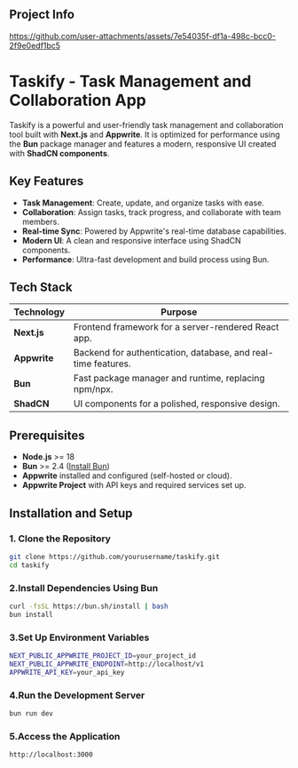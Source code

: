
## Project Info

https://github.com/user-attachments/assets/7e54035f-df1a-498c-bcc0-2f9e0edf1bc5

# Taskify - Task Management and Collaboration App  

Taskify is a powerful and user-friendly task management and collaboration tool built with **Next.js** and **Appwrite**. It is optimized for performance using the **Bun** package manager and features a modern, responsive UI created with **ShadCN components**.  

## Key Features  
- **Task Management**: Create, update, and organize tasks with ease.  
- **Collaboration**: Assign tasks, track progress, and collaborate with team members.  
- **Real-time Sync**: Powered by Appwrite's real-time database capabilities.  
- **Modern UI**: A clean and responsive interface using ShadCN components.  
- **Performance**: Ultra-fast development and build process using Bun.  

## Tech Stack  

| **Technology**      | **Purpose**                                       |  
|----------------------|---------------------------------------------------|  
| **Next.js**          | Frontend framework for a server-rendered React app. |  
| **Appwrite**         | Backend for authentication, database, and real-time features. |  
| **Bun**              | Fast package manager and runtime, replacing npm/npx. |  
| **ShadCN**           | UI components for a polished, responsive design. |  

## Prerequisites  
- **Node.js** >= 18  
- **Bun** >= 2.4 ([Install Bun](https://bun.sh))  
- **Appwrite** installed and configured (self-hosted or cloud).  
- **Appwrite Project** with API keys and required services set up.  

## Installation and Setup  

### 1. Clone the Repository  
```bash
git clone https://github.com/yourusername/taskify.git  
cd taskify
```
### 2.Install Dependencies Using Bun
```bash
curl -fsSL https://bun.sh/install | bash
bun install
```
### 3.Set Up Environment Variables
```bash
NEXT_PUBLIC_APPWRITE_PROJECT_ID=your_project_id
NEXT_PUBLIC_APPWRITE_ENDPOINT=http://localhost/v1
APPWRITE_API_KEY=your_api_key
```
### 4.Run the Development Server
```bash
bun run dev
```
### 5.Access the Application
```bash
http://localhost:3000
```
